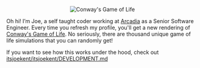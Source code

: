 <p align="center">
  <img src="https://23efi6bmfm.us-east-1.awsapprunner.com/" alt="Conway's Game of Life">
</p>

Oh hi! I’m Joe, a self taught coder working at [Arcadia](https://www.arcadia.com/) as a Senior Software Engineer. Every time you refresh my profile, you'll get a new rendering of [Conway's Game of Life](https://en.wikipedia.org/wiki/Conway%27s_Game_of_Life). No seriously, there are thousand unique game of life simulations that you can randomly get!

If you want to see how this works under the hood, check out [itsjoekent/itsjoekent/DEVELOPMENT.md](https://github.com/itsjoekent/itsjoekent/blob/main/DEVELOPMENT.md)
